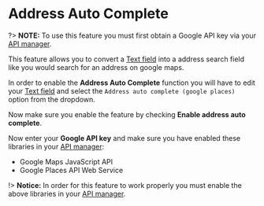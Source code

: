# Address Auto Complete

?> **NOTE:** To use this feature you must first obtain a Google API key via your [API manager](https://console.developers.google.com/).

This feature allows you to convert a [Text field](text) into a address search field like you would search for an address on google maps.

In order to enable the **Address Auto Complete** function you will have to edit your [Text field](text) and select the `Address auto complete (google places)` option from the dropdown.

Now make sure you enable the feature by checking **Enable address auto complete**.

Now enter your **Google API key** and make sure you have enabled these libraries in your [API manager](https://console.developers.google.com/):

- Google Maps JavaScript API
- Google Places API Web Service

!> **Notice:** In order for this feature to work properly you must enable the above libraries in your [API manager](https://console.developers.google.com/).
